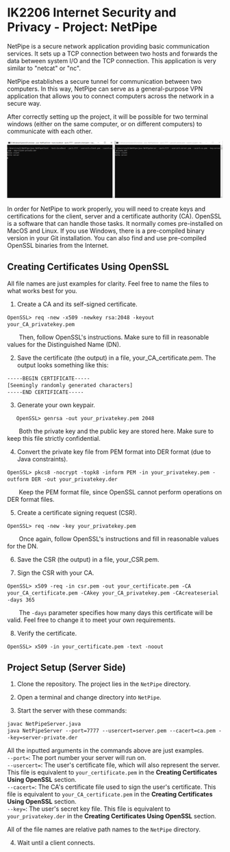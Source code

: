 # IK2206 Internet Security and Privacy - Project: NetPipe
NetPipe is a secure network application providing basic communication services. It sets up a TCP connection between two hosts and forwards the data between system I/O and the TCP connection. This application is very similar to "netcat" or "nc".

NetPipe establishes a secure tunnel for communication between two computers. In this way, NetPipe can serve as a general-purpose VPN application that allows you to connect computers across the network in a secure way.

After correctly setting up the project, it will be possible for two terminal windows (either on the same computer, or on different computers) to communicate with each other.

![alt text](https://github.com/ruireng/ProjectNetPipe/blob/main/Resources/example.png)

In order for NetPipe to work properly, you will need to create keys and certifications for the client, server and a certificate authority (CA). OpenSSL is a software that can handle those tasks. It normally comes pre-installed on MacOS and Linux. If you use Windows, there is a pre-compiled binary version in your Git installation. You can also find and use pre-compiled OpenSSL binaries from the Internet.

## Creating Certificates Using OpenSSL
All file names are just examples for clarity. Feel free to name the files to what works best for you.

1. Create a CA and its self-signed certificate.

```
OpenSSL> req -new -x509 -newkey rsa:2048 -keyout your_CA_privatekey.pem
```

&nbsp;&nbsp;&nbsp;&nbsp;&nbsp;&nbsp;&nbsp;Then, follow OpenSSL's instructions. Make sure to fill in reasonable values for the Distinguished Name (DN).

2. Save the certificate (the output) in a file, your_CA_certificate.pem. The output looks something like this:

```
-----BEGIN CERTIFICATE-----
[Seemingly randomly generated characters]
-----END CERTIFICATE-----
```

3. Generate your own keypair.

```
   OpenSSL> genrsa -out your_privatekey.pem 2048
```

&nbsp;&nbsp;&nbsp;&nbsp;&nbsp;&nbsp;&nbsp;Both the private key and the public key are stored here. Make sure to keep this file strictly confidential.

4. Convert the private key file from PEM format into DER format (due to Java constraints).

```
OpenSSL> pkcs8 -nocrypt -topk8 -inform PEM -in your_privatekey.pem -outform DER -out your_privatekey.der
```

&nbsp;&nbsp;&nbsp;&nbsp;&nbsp;&nbsp;&nbsp;Keep the PEM format file, since OpenSSL cannot perform operations on DER format files.

5. Create a certificate signing request (CSR).

```
OpenSSL> req -new -key your_privatekey.pem
```

&nbsp;&nbsp;&nbsp;&nbsp;&nbsp;&nbsp;&nbsp;Once again, follow OpenSSL's instructions and fill in reasonable values for the DN.

6. Save the CSR (the output) in a file, your_CSR.pem.

7. Sign the CSR with your CA.

```
OpenSSL> x509 -req -in csr.pem -out your_certificate.pem -CA your_CA_certificate.pem -CAkey your_CA_privatekey.pem -CAcreateserial -days 365
```

&nbsp;&nbsp;&nbsp;&nbsp;&nbsp;&nbsp;&nbsp;The ```-days``` parameter specifies how many days this certificate will be valid. Feel free to change it to meet your own requirements.

8. Verify the certificate.

```
OpenSSL> x509 -in your_certificate.pem -text -noout
```

## Project Setup (Server Side)
1. Clone the repository. The project lies in the `NetPipe` directory.

2. Open a terminal and change directory into `NetPipe`.

3. Start the server with these commands:

```
javac NetPipeServer.java
java NetPipeServer --port=7777 --usercert=server.pem --cacert=ca.pem --key=server-private.der
```

All the inputted arguments in the commands above are just examples.  
`--port=`: The port number your server will run on.  
`--usercert=`: The user's certificate file, which will also represent the server. This file is equivalent to `your_certificate.pem` in the **Creating Certificates Using OpenSSL** section.  
`--cacert=`: The CA's certificate file used to sign the user's certificate. This file is equivalent to `your_CA_certificate.pem` in the **Creating Certificates Using OpenSSL** section.  
`--key=`: The user's secret key file. This file is equivalent to `your_privatekey.der` in the **Creating Certificates Using OpenSSL** section.  

All of the file names are relative path names to the `NetPipe` directory.

4. Wait until a client connects.
